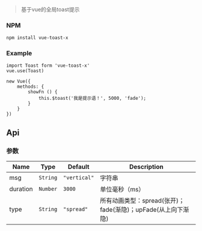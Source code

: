 > 基于vue的全局toast提示

### NPM

``` bash
npm install vue-toast-x
```
### Example

```
import Toast form 'vue-toast-x'
vue.use(Toast)

new Vue({
    methods: {
        showFn () {
            this.$toast('我是提示语！', 5000, 'fade');
        }
    }
})

```
## Api
### 参数
| Name                 | Type      | Default      | Description                                                        |
|----------------------|-----------|--------------|--------------------------------------------------------------------|
| msg                  | `String`  | `"vertical"` | 字符串         |
| duration             | `Number`  | `3000`       | 单位毫秒（ms）  |
| type                 | `String`  | `"spread"`   | 所有动画类型：spread(张开)；fade(渐隐)；upFade(从上向下渐隐)             |


